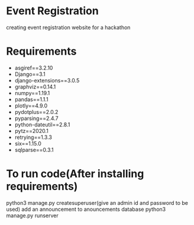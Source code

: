 # Event Registration
creating event registration website for a hackathon

# Requirements
 * asgiref==3.2.10
 * Django==3.1
 * django-extensions==3.0.5
 * graphviz==0.14.1
 * numpy==1.19.1
 * pandas==1.1.1
 * plotly==4.9.0
 * pydotplus==2.0.2
 * pyparsing==2.4.7
 * python-dateutil==2.8.1
 * pytz==2020.1
 * retrying==1.3.3
 * six==1.15.0
 * sqlparse==0.3.1

# To run code(After installing requirements)
python3 manage.py createsuperuser(give an admin id and password to be used)
add an announcement to anouncements database
python3 manage.py runserver

